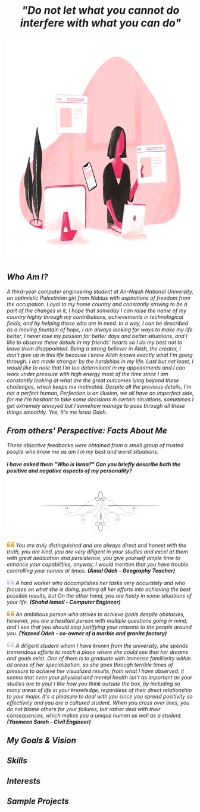 <h1 align = "center"> <i> "Do not let what you cannot do interfere with what you can do" <i> </h1>
  <p align = "center"> <img src="Programmer.gif" alt="A GIF of a programmer" height = "600px"> </p>
  <h2> Who Am I? </h2>
  <p>  A third-year computer engineering student at An-Najah National University, an optimistic Palestinian girl from Nablus with aspirations of freedom from the      occupation. Loyal to my home country and constantly striving to be a part of the changes in it, I hope that someday I can raise the name of my country highly through   my contributions, achievements in technological fields, and by helping those who are in need. In a way, I can be described as a moving fountain of hope, I am always  looking for ways to make my life better, I never lose my passion for better days and better situations, and I like to observe these details in my friends' hearts so I do my best not to leave them disappointed. Being a strong believer in Allah, the creator, I don't give up in this life because I know Allah knows exactly what I'm going through. I am made stronger by the hardships in my life. Last but not least, I would like to note that I'm too determinant in my appointments and I can work under pressure with high energy most of the time since I am constantly looking at what are the great outcomes lying beyond these challenges, which keeps me motivated. Despite all the previous details, I'm not a perfect human, Perfection is an illusion, we all have an imperfect side, for me I'm hesitant to take some decisions in certain situations, sometimes I get extremely annoyed but I somehow manage to pass through all these things smoothly. Yes, It's me Israa Odeh. </p>
  <h2> From others' Perspective: Facts About Me </h2>
  <p> These objective feedbacks were obtained from a small group of trusted people who know me as am I in my best and worst situations.  <br> <br> <b> I have asked them "Who is Israa?" Can you briefly describe both the positive and negative aspects of my personality? </b> </p>
   <img src="SeperatorLine.png" alt="An Image of a seperator line" width = "100%" height = "150px">
    <p> <img src="YellowQuotes.png" alt="An Image of Qoutes' Symbol" width = "20px" height = "16px"> You are truly distinguished and are always direct and honest with the truth, you are kind, you are very diligent in your studies and excel at them with great dedication and persistence, you give yourself ample time to enhance your capabilities, anyway, I would mention that you have trouble controlling your nerves at times. <b> (Amal Odeh - Geography Teacher) </b>  </p>
    <p> <img src="Quote_Symbol.png" alt="An Image of Qoutes' Symbol" width = "20px" height = "16px">  A hard worker who accomplishes her tasks very accurately and who focuses on what she is doing, putting all her efforts into achieving the best possible results, but On the other hand, you are hasty in some situations of your life. <b> (Shahd Ismail - Computer Engineer) </b> </p>
  <p> <img src="YellowQuotes.png" alt="An Image of Qoutes' Symbol" width = "20px" height = "16px">  An ambitious person who strives to achieve goals despite obstacles, however, you are a hesitant person with multiple questions going in mind, and I see that you should stop justifying your reasons to the people around you. <b> (Yazeed Odeh - co-owner of a marble and granite factory) </b>  </p>
   <p> <img src="Quote_Symbol.png" alt="An Image of Qoutes' Symbol" width = "20px" height = "16px">  A diligent student whom I have known from the university, she spends tremendous efforts to reach a place where she could see that her dreams and goals exist. One of them is to graduate with immense familiarity within all areas of her specialization, so she goes through terrible times of pressure to achieve her visualized results, from what I have observed, it seems that even your physical and mental health isn't as important as your studies are to you! I like how you think outside the box, by including so many areas of life in your knowledge, regardless of their direct relationship to your major. It's a pleasure to deal with you since you spread positivity so effectively and you are a cultured student. When you cross over lines, you do not blame others for your failures, but rather deal with their consequences, which makes you a unique human as well as a student. <b> (Yasmeen Sarah - Civil Engineer) </b> </p>
 
  <h2> My Goals & Vision </h2>
  <h2> Skills </h2>
  <h2> Interests </h2>
  <h2> Sample Projects </h2>
